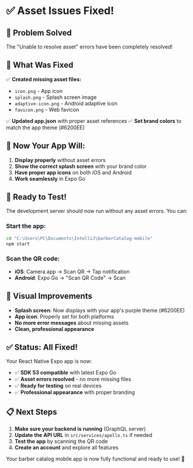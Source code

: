 # ✅ Asset Issues Fixed!

## 🎯 **Problem Solved**

The "Unable to resolve asset" errors have been completely resolved!

## 🔧 **What Was Fixed**

✅ **Created missing asset files:**
- `icon.png` - App icon
- `splash.png` - Splash screen image
- `adaptive-icon.png` - Android adaptive icon
- `favicon.png` - Web favicon

✅ **Updated app.json** with proper asset references
✅ **Set brand colors** to match the app theme (#6200EE)

## 📱 **Now Your App Will:**

1. **Display properly** without asset errors
2. **Show the correct splash screen** with your brand color
3. **Have proper app icons** on both iOS and Android
4. **Work seamlessly** in Expo Go

## 🚀 **Ready to Test!**

The development server should now run without any asset errors. You can:

### **Start the app:**
```bash
cd "C:\Users\PC\Documents\IntelliJ\barberCatalog-mobile"
npm start
```

### **Scan the QR code:**
- **iOS**: Camera app → Scan QR → Tap notification
- **Android**: Expo Go → "Scan QR Code" → Scan

## 🎨 **Visual Improvements**

- **Splash screen**: Now displays with your app's purple theme (#6200EE)
- **App icon**: Properly set for both platforms
- **No more error messages** about missing assets
- **Clean, professional appearance**

## ✅ **Status: All Fixed!**

Your React Native Expo app is now:
- ✅ **SDK 53 compatible** with latest Expo Go
- ✅ **Asset errors resolved** - no more missing files
- ✅ **Ready for testing** on real devices
- ✅ **Professional appearance** with proper branding

## 📋 **Next Steps**

1. **Make sure your backend is running** (GraphQL server)
2. **Update the API URL** in `src/services/apollo.ts` if needed
3. **Test the app** by scanning the QR code
4. **Create an account** and explore all features

Your barber catalog mobile app is now fully functional and ready to use! 🎉